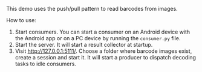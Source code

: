 This demo uses the push/pull pattern to read barcodes from images.

How to use:

1. Start consumers. You can start a consumer on an Android device with the Android app or on a PC device by running the `consumer.py` file.
2. Start the server. It will start a result collector at startup.
3. Visit <http://127.0.0.1:5111/>. Choose a folder where barcode images exist, create a session and start it. It will start a producer to dispatch decoding tasks to idle consumers.

